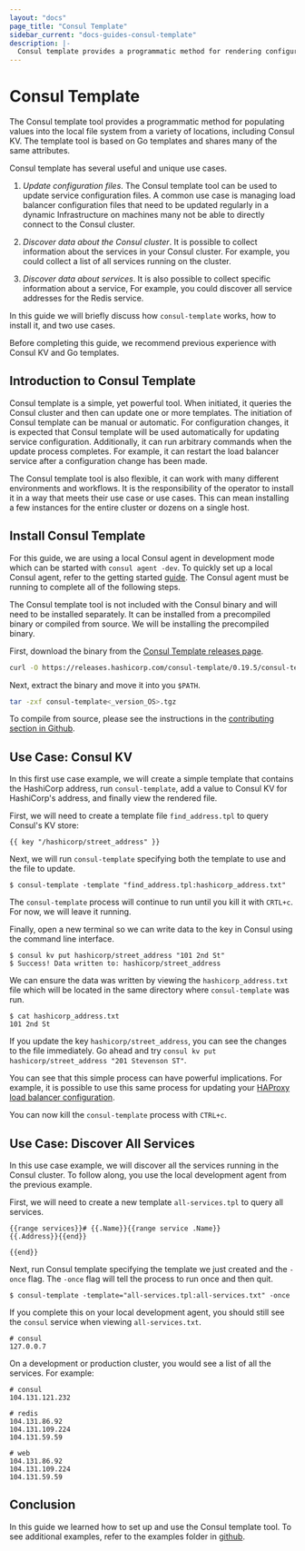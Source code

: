 ```yaml
---
layout: "docs"
page_title: "Consul Template"
sidebar_current: "docs-guides-consul-template"
description: |-
  Consul template provides a programmatic method for rendering configuration files from Consul data.
---
```


# Consul Template

The Consul template tool provides a programmatic method 
for populating values into the local file system from a variety of locations,
including Consul KV. The template tool is based on Go 
templates and shares many of the same attributes. 

Consul template has several useful and unique use cases.

1. *Update configuration files*. The Consul template tool can be used
to update service configuration files. A common use case is managing load 
balancer configuration files that need to be updated regularly in a dynamic 
Infrastructure on machines many not be able to directly connect to the Consul cluster. 

1. *Discover data about the Consul cluster*. It is possible to collect 
information about the services in your Consul cluster. For example, you could 
collect a list of all services running on the cluster. 

1. *Discover data about services*. It is also possible 
to collect specific information about a service, For example,
you could discover all service addresses for the Redis service. 

In this guide we will briefly discuss how `consul-template` works, 
how to install it, and two use cases. 

Before completing this guide, we recommend previous experience with 
Consul KV and Go templates.

## Introduction to Consul Template 

Consul template is a simple, yet powerful tool. When initiated, it
queries the Consul cluster and then can update one or more 
templates. The initiation of Consul template can be manual or automatic. For configuration
changes, it is expected that Consul template will be used automatically for 
updating service configuration. Additionally, it can run arbitrary commands when the update 
process completes. For example, it can restart the 
load balancer service after a configuration change has been made. 

The Consul template tool is also flexible, it can work with many
different environments and workflows. It is the responsibility of the operator
to install it in a way that meets their use case or use cases. This can mean 
installing a few instances for the entire cluster or dozens on a single host.

## Install Consul Template

For this guide, we are using a local Consul agent in development
mode which can be started with `consul agent -dev`. To quickly set 
up a local Consul agent, refer to the getting started [guide](https://learn.hashicorp.com/consul/getting-started/install). The 
Consul agent must be running to complete all of the following
steps. 

The Consul template tool is not included with the Consul binary and will
need to be installed separately. It can be installed from a precompiled 
binary or compiled from source. We will be installing the precompiled binary.

First, download the binary from the [Consul Template releases page](https://releases.hashicorp.com/consul-template/).

```sh
curl -O https://releases.hashicorp.com/consul-template/0.19.5/consul-template<_version_OS>.tgz
```

Next, extract the binary and move it into you `$PATH`.

```sh
tar -zxf consul-template<_version_OS>.tgz
``` 

To compile from source, please see the instructions in the
[contributing section in Github](https://github.com/hashicorp/consul-template#contributing).

## Use Case: Consul KV

In this first use case example, we will create a simple template that contains the HashiCorp
address, run `consul-template`, add a value to Consul KV for HashiCorp's address, and 
finally view the rendered file.   

First, we will need to create a template file `find_address.tpl` to query 
Consul's KV store:

```liquid
{{ key "/hashicorp/street_address" }}
```

Next, we will run `consul-template` specifying both
the template to use and the file to update. 

```shell
$ consul-template -template "find_address.tpl:hashicorp_address.txt" 
```

The `consul-template` process will continue to run until you kill it with `CRTL+c`. 
For now, we will leave it running. 

Finally, open a new terminal so we can write data to the key in Consul using the command 
line interface.

```shell
$ consul kv put hashicorp/street_address "101 2nd St"
$ Success! Data written to: hashicorp/street_address
```

We can ensure the data was written by viewing the `hashicorp_address.txt`
file which will be located in the same directory where `consul-template`
was run.

```shell
$ cat hashicorp_address.txt
101 2nd St
```

If you update the key `hashicorp/street_address`, you can see the changes to the file 
immediately. Go ahead and try `consul kv put hashicorp/street_address "201 Stevenson ST"`.

You can see that this simple process can have powerful implications. For example, it is
possible to use this same process for updating your [HAProxy load balancer 
configuration](https://github.com/hashicorp/consul-template/blob/master/examples/haproxy.md). 

You can now kill the `consul-template` process with `CTRL+c`. 

## Use Case: Discover All Services

In this use case example, we will discover all the services running in the Consul cluster. 
To follow along, you use the local development agent from the previous example.

First, we will need to create a new template `all-services.tpl` to query all services.

```liquid
{{range services}}# {{.Name}}{{range service .Name}}
{{.Address}}{{end}}

{{end}}
```

Next, run Consul template specifying the template we just created and the `-once` flag.
The `-once` flag will tell the process to run once and then quit. 

```shell
$ consul-template -template="all-services.tpl:all-services.txt" -once
```

If you complete this on your local development agent, you should
still see the `consul` service when viewing `all-services.txt`.

```text
# consul
127.0.0.7
```
On a development or production cluster, you would see a list of all the services. 
For example:

```text
# consul
104.131.121.232

# redis
104.131.86.92
104.131.109.224
104.131.59.59

# web
104.131.86.92
104.131.109.224
104.131.59.59
```

## Conclusion

In this guide we learned how to set up and use the Consul template tool.
To see additional examples, refer to the examples folder 
in [github](https://github.com/hashicorp/consul-template/tree/master/examples).
